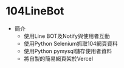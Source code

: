 # 104LineBot

+ 簡介
  + 使用Line BOT及Notify與使用者互動
  + 使用Python Selenium抓取104網頁資料
  + 使用Python pymysql儲存使用者資料
  + 將自製的簡易網頁架於Vercel
